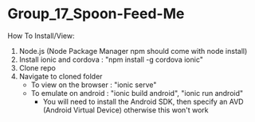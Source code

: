 # Group_17_Spoon-Feed-Me

How To Install/View:
1. Node.js (Node Package Manager npm should come with node install)
2. Install ionic and cordova : "npm install -g cordova ionic"
3. Clone repo
4. Navigate to cloned folder
    - To view on the browser : "ionic serve"
    - To emulate on android  : "ionic build android", "ionic run android"
        - You will need to install the Android SDK, then specify an AVD (Android Virtual Device) otherwise this won't work